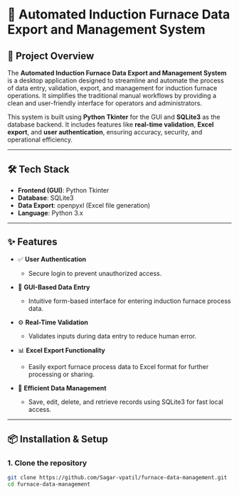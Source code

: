 # 🔧 Automated Induction Furnace Data Export and Management System


## 📌 Project Overview

The **Automated Induction Furnace Data Export and Management System** is a desktop application designed to streamline and automate the process of data entry, validation, export, and management for induction furnace operations. It simplifies the traditional manual workflows by providing a clean and user-friendly interface for operators and administrators.

This system is built using **Python Tkinter** for the GUI and **SQLite3** as the database backend. It includes features like **real-time validation**, **Excel export**, and **user authentication**, ensuring accuracy, security, and operational efficiency.

---

## 🛠️ Tech Stack

- **Frontend (GUI)**: Python Tkinter
- **Database**: SQLite3
- **Data Export**: openpyxl (Excel file generation)
- **Language**: Python 3.x

---

## ✨ Features

- ✅ **User Authentication**  
  - Secure login to prevent unauthorized access.

- 📝 **GUI-Based Data Entry**  
  - Intuitive form-based interface for entering induction furnace process data.

- ⚙️ **Real-Time Validation**  
  - Validates inputs during data entry to reduce human error.

- 📊 **Excel Export Functionality**  
  - Easily export furnace process data to Excel format for further processing or sharing.

- 🧠 **Efficient Data Management**  
  - Save, edit, delete, and retrieve records using SQLite3 for fast local access.

---


## 📦 Installation & Setup

### 1. Clone the repository
```bash
git clone https://github.com/Sagar-vpatil/furnace-data-management.git
cd furnace-data-management
